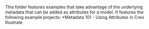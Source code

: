 This folder features examples that take advantage of the underlying metadata that can be added as attributes for a model. It features the following example projects:
*Metadata 101 - Using Attributes in Creo Illustrate
